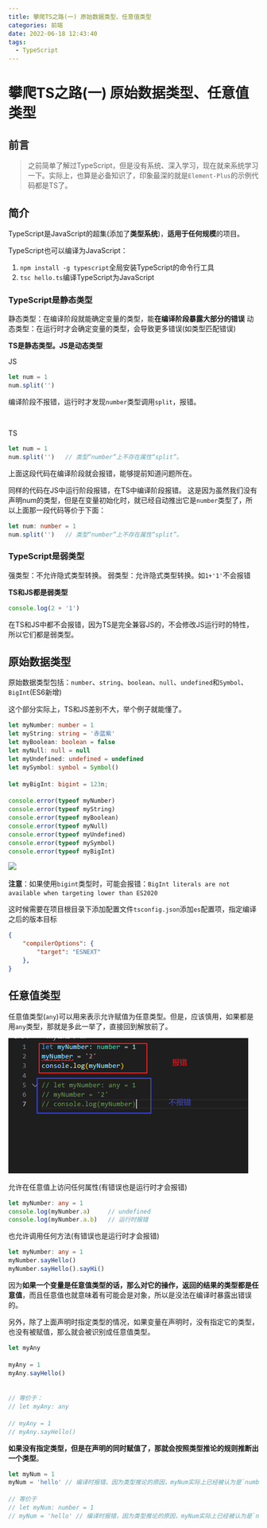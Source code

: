 ```yaml
---
title: 攀爬TS之路(一) 原始数据类型、任意值类型
categories: 前端
date: 2022-06-18 12:43:40
tags:
  - TypeScript
---
```


# 攀爬TS之路(一) 原始数据类型、任意值类型

## 前言
> 之前简单了解过TypeScript，但是没有系统、深入学习，现在就来系统学习一下。实际上，也算是必备知识了，印象最深的就是`Element-Plus`的示例代码都是TS了。

## 简介
TypeScript是JavaScript的超集(添加了**类型系统**)，**适用于任何规模**的项目。

TypeScript也可以编译为JavaScript：
1. `npm install -g typescript`全局安装TypeScript的命令行工具
2. `tsc hello.ts`编译TypeScript为JavaScript

### TypeScript是静态类型
静态类型：在编译阶段就能确定变量的类型，能**在编译阶段暴露大部分的错误**
动态类型：在运行时才会确定变量的类型，会导致更多错误(如类型匹配错误)

**TS是静态类型。JS是动态类型**

JS

```js
let num = 1
num.split('')
```
编译阶段不报错，运行时才发现`number`类型调用`split`，报错。

<br>

TS
```ts
let num = 1
num.split('')   // 类型“number”上不存在属性“split”。
```
上面这段代码在编译阶段就会报错，能够提前知道问题所在。

同样的代码在JS中运行阶段报错，在TS中编译阶段报错。
这是因为虽然我们没有声明num的类型，但是在变量初始化时，就已经自动推出它是`number`类型了，所以上面那一段代码等价于下面：
```ts
let num: number = 1
num.split('')   // 类型“number”上不存在属性“split”。
```

### TypeScript是弱类型
强类型：不允许隐式类型转换。
弱类型：允许隐式类型转换。如`1+'1'`不会报错

**TS和JS都是弱类型**


```ts
console.log(2 + '1')
```
在TS和JS中都不会报错，因为TS是完全兼容JS的，不会修改JS运行时的特性，所以它们都是弱类型。

## 原始数据类型
原始数据类型包括：`number`、`string`、`boolean`、`null`、`undefined`和`Symbol`、`BigInt`(ES6新增)

这个部分实际上，TS和JS差别不大，举个例子就能懂了。
```ts
let myNumber: number = 1
let myString: string = '赤蓝紫'
let myBoolean: boolean = false
let myNull: null = null
let myUndefined: undefined = undefined
let mySymbol: symbol = Symbol()

let myBigInt: bigint = 123n;

console.error(typeof myNumber)
console.error(typeof myString)
console.error(typeof myBoolean)
console.error(typeof myNull)
console.error(typeof myUndefined)
console.error(typeof mySymbol)
console.error(typeof myBigInt)
```
![](https://p3-juejin.byteimg.com/tos-cn-i-k3u1fbpfcp/c69d2a7a2f0a4d7585a511054ebfd654~tplv-k3u1fbpfcp-zoom-1.image)

**注意**：如果使用`bigint`类型时，可能会报错：`BigInt literals are not available when targeting lower than ES2020`

这时候需要在项目根目录下添加配置文件`tsconfig.json`添加`es`配置项，指定编译之后的版本目标
```json
{
    "compilerOptions": {
        "target": "ESNEXT"
    },
}
```

## 任意值类型
任意值类型(`any`)可以用来表示允许赋值为任意类型。但是，应该慎用，如果都是用`any`类型，那就是多此一举了，直接回到解放前了。

![](https://raw.githubusercontent.com/13535944743/CLZ_img/master/images/202206181243595.png)

允许在任意值上访问任何属性(有错误也是运行时才会报错)
```ts
let myNumber: any = 1
console.log(myNumber.a)     // undefined
console.log(myNumber.a.b)   // 运行时报错
```

也允许调用任何方法(有错误也是运行时才会报错)
```ts
let myNumber: any = 1
myNumber.sayHello()
myNumber.sayHello().sayHi()
```

因为**如果一个变量是任意值类型的话，那么对它的操作，返回的结果的类型都是任意值**，而且任意值也就意味着有可能会是对象，所以是没法在编译时暴露出错误的。

另外，除了上面声明时指定类型的情况，如果变量在声明时，没有指定它的类型，也没有被赋值，那么就会被识别成任意值类型。
```ts
let myAny

myAny = 1
myAny.sayHello()


// 等价于：
// let myAny: any

// myAny = 1
// myAny.sayHello()
```

**如果没有指定类型，但是在声明的同时赋值了，那就会按照类型推论的规则推断出一个类型**。
```ts
let myNum = 1
myNum = 'hello' // 编译时报错，因为类型推论的原因，myNum实际上已经被认为是`number`类型了

// 等价于
// let myNum: number = 1
// myNum = 'hello' // 编译时报错，因为类型推论的原因，myNum实际上已经被认为是`number`类型了
```
